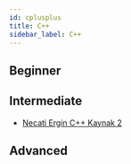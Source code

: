```yaml
---
id: cplusplus
title: C++
sidebar_label: C++
---
```


## Beginner

## Intermediate
- [Necati Ergin C++ Kaynak 2](http://elektronnot.blogspot.com/2015/11/cpp-necati-ergin.html)


## Advanced
